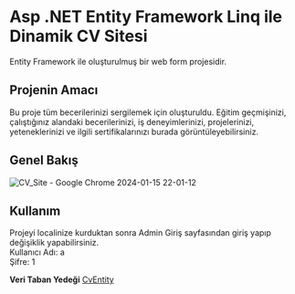 # Asp .NET Entity Framework Linq ile Dinamik CV Sitesi

Entity Framework ile oluşturulmuş bir web form projesidir.

## Projenin Amacı
Bu proje tüm becerilerinizi sergilemek için oluşturuldu. Eğitim geçmişinizi, çalıştığınız alandaki becerilerinizi, iş deneyimlerinizi, projelerinizi, yeteneklerinizi ve ilgili sertifikalarınızı burada görüntüleyebilirsiniz. 

## Genel Bakış  

![CV_Site - Google Chrome 2024-01-15 22-01-12](https://github.com/Fatmaaktar/CvEntity/assets/106100226/87798d8c-56ea-4c54-aae2-14604535b7f4)  



## Kullanım  
Projeyi localinize kurduktan sonra Admin Giriş sayfasından giriş yapıp değişiklik yapabilirsiniz.  
Kullanıcı Adı: a  
Şifre: 1  

**Veri Taban Yedeği**  [CvEntity](CvEntity.bak)  



